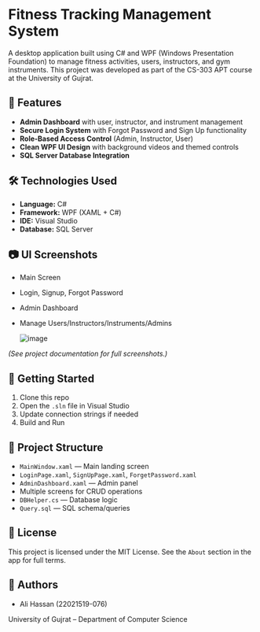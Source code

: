 # Fitness Tracking Management System

A desktop application built using C# and WPF (Windows Presentation Foundation) to manage fitness activities, users, instructors, and gym instruments. This project was developed as part of the CS-303 APT course at the University of Gujrat.

## 📌 Features

- **Admin Dashboard** with user, instructor, and instrument management
- **Secure Login System** with Forgot Password and Sign Up functionality
- **Role-Based Access Control** (Admin, Instructor, User)
- **Clean WPF UI Design** with background videos and themed controls
- **SQL Server Database Integration**

## 🛠 Technologies Used

- **Language:** C#
- **Framework:** WPF (XAML + C#)
- **IDE:** Visual Studio
- **Database:** SQL Server

## 📷 UI Screenshots

- Main Screen  
- Login, Signup, Forgot Password  
- Admin Dashboard  
- Manage Users/Instructors/Instruments/Admins

  ![image](https://github.com/user-attachments/assets/5df9a0d1-c747-457a-a82d-10e65d05e1b5)


*(See project documentation for full screenshots.)*

## 🚀 Getting Started

1. Clone this repo
2. Open the `.sln` file in Visual Studio
3. Update connection strings if needed
4. Build and Run

## 📂 Project Structure

- `MainWindow.xaml` — Main landing screen
- `LoginPage.xaml`, `SignUpPage.xaml`, `ForgetPassword.xaml`
- `AdminDashboard.xaml` — Admin panel
- Multiple screens for CRUD operations
- `DBHelper.cs` — Database logic
- `Query.sql` — SQL schema/queries

## 📄 License

This project is licensed under the MIT License. See the `About` section in the app for full terms.

## 👥 Authors

- Ali Hassan (22021519-076)

University of Gujrat – Department of Computer Science
